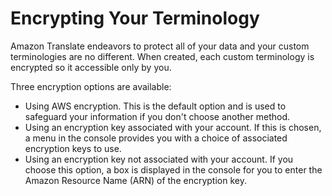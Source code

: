 # Encrypting Your Terminology<a name="protect-terminology"></a>

Amazon Translate endeavors to protect all of your data and your custom terminologies are no different\. When created, each custom terminology is encrypted so it accessible only by you\.

Three encryption options are available:
+ Using AWS encryption\. This is the default option and is used to safeguard your information if you don't choose another method\.
+ Using an encryption key associated with your account\. If this is chosen, a menu in the console provides you with a choice of associated encryption keys to use\.
+ Using an encryption key not associated with your account\. If you choose this option, a box is displayed in the console for you to enter the Amazon Resource Name \(ARN\) of the encryption key\.